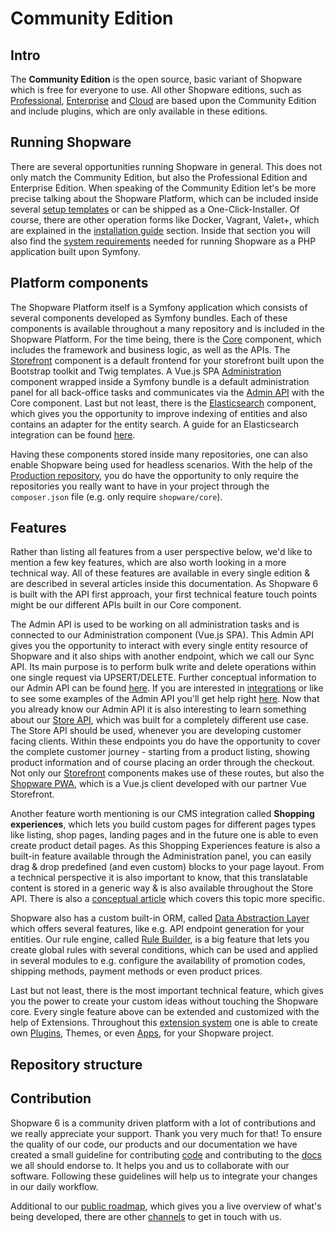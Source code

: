 # Community Edition

## Intro

The **Community Edition** is the open source, basic variant of Shopware which is free for everyone to use. All other
Shopware editions, such as [Professional](../professional-edition.md), [Enterprise](../enterprise-edition)
and [Cloud](../../cloud-1.md) are based upon the Community Edition and include plugins, which are only available in
these editions.

## Running Shopware

There are several opportunities running Shopware in general. This does not only match the Community Edition, but also
the Professional Edition and Enterprise Edition. When speaking of the Community Edition let's be more precise talking
about the Shopware Platform, which can be included inside
several [setup templates](../../../guides/installation/overview.md#setup-templates) or can be shipped as a
One-Click-Installer. Of course, there are other operation forms like Docker, Vagrant, Valet+, which are explained in
the [installation guide](../../../guides/installation) section. Inside that section you will also find
the [system requirements](../../../guides/installation/overview.md#prerequisites) needed for running Shopware as a PHP
application built upon Symfony.

## Platform components

The Shopware Platform itself is a Symfony application which consists of several components developed as Symfony bundles.
Each of these components is available throughout a many repository and is included in the Shopware Platform. For the
time being, there is the [Core](../../../concepts/framework/architecture/core.md) component, which includes the
framework and business logic, as well as the APIs.
The [Storefront](../../../concepts/framework/architecture/storefront.md)
component is a default frontend for your storefront built upon the Bootstrap toolkit and Twig templates. A Vue.js
SPA [Administration](../../../concepts/framework/architecture/administration.md) component wrapped inside a Symfony
bundle is a default administration panel for all back-office tasks and communicates via the
[Admin API]() with the Core component. Last but not least, there is
the [Elasticsearch](../../../concepts/framework/architecture/elasticsearch.md)
component, which gives you the opportunity to improve indexing of entities and also contains an adapter for the entity
search. A guide for an Elasticsearch integration can be
found [here](../../../guides/hosting/performance/elasticsearch.md).

Having these components stored inside many repositories, one can also enable Shopware being used for headless scenarios.
With the help of the [Production repository](https://github.com/shopware/production), you do have the opportunity to
only require the repositories you really want to have in your project through the `composer.json` file (e.g. only
require `shopware/core`).

## Features

Rather than listing all features from a user perspective below, we'd like to mention a few key features, which are also
worth looking in a more technical way. All of these features are available in every single edition & are described in
several articles inside this documentation. As Shopware 6 is built with the API first approach, your first technical
feature touch points might be our different APIs built in our Core component.

The Admin API is used to be working on all administration tasks and is connected to our Administration component (Vue.js
SPA). This Admin API gives you the opportunity to interact with every single entity resource of Shopware and it also
ships with another endpoint, which we call our Sync API. Its main purpose is to perform bulk write and delete operations
within one single request via UPSERT/DELETE. Further conceptual information to our Admin API can be
found [here](../../../concepts/api/admin-api). If you are interested
in [integrations](../../../guides/integrations-api/admin-api.md) or like to see some examples of the Admin API you'll
get help right [here](../../../guides/integrations-api/examples). Now that you already know our Admin API it is also
interesting to learn something about our [Store API](../../../concepts/api/store-api.md), which was built for a
completely different use case. The Store API should be used, whenever you are developing customer facing clients. Within
these endpoints you do have the opportunity to cover the complete customer journey - starting from a product listing,
showing product information and of course placing an order through the checkout. Not only
our [Storefront](../../../concepts/framework/architecture/storefront.md) components makes use of these routes, but also
the [Shopware PWA](../../pwa-1), which is a Vue.js client developed with our partner Vue Storefront.

Another feature worth mentioning is our CMS integration called **Shopping experiences**, which lets you build custom
pages for different pages types like listing, shop pages, landing pages and in the future one is able to even create
product detail pages. As this Shopping Experiences feature is also a built-in feature available through the
Administration panel, you can easily drag & drop predefined (and even custom) blocks to your page layout. From a
technical perspective it is also important to know, that this translatable content is stored in a generic way & is also
available throughout the Store API. There is also
a [conceptual article](../../../concepts/commerce/core/shopping-experiences-cms.md) which covers this topic more
specific.

Shopware also has a custom built-in ORM,
called [Data Abstraction Layer](../../../concepts/framework/data-abstraction-layer) which offers several features, like
e.g. API endpoint generation for your entities. Our rule engine,
called [Rule Builder](../../../concepts/framework/rules.md), is a big feature that lets you create global rules with
several conditions, which can be used and applied in several modules to e.g. configure the availability of promotion
codes, shipping methods, payment methods or even product prices.

Last but not least, there is the most important technical feature, which gives you the power to create your custom ideas
without touching the Shopware core. Every single feature above can be extended and customized with the help of
Extensions. Throughout this [extension system](../../../concepts/extensions) one is able to create
own [Plugins](../../../concepts/extensions/plugins.md), Themes, or even [Apps](../../../concepts/extensions/apps.md),
for your Shopware project.

## Repository structure

## Contribution

Shopware 6 is a community driven platform with a lot of contributions and we really appreciate your support. Thank you
very much for that! To ensure the quality of our code, our products and our documentation we have created a small
guideline for contributing [code](../../../resources/guidelines/code.md) and contributing to
the [docs](../../../resources/guidelines/documentation) we all should endorse to. It helps you and us to collaborate
with our software. Following these guidelines will help us to integrate your changes in our daily workflow.

Additional to our [public roadmap](https://www.shopware.com/en/roadmap/), which gives you a live overview of what's
being developed, there are other [channels](../../../README.md) to get in touch with us.
